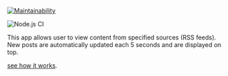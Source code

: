 

[![Maintainability](https://api.codeclimate.com/v1/badges/6e86ac6ae64285a21f38/maintainability)](https://codeclimate.com/github/rinamint/frontend-project-lvl3/maintainability)

![Node.js CI](https://github.com/rinamint/frontend-project-lvl3/workflows/Node.js%20CI/badge.svg)

This app allows user to view content from specified sources (RSS feeds). New posts are automatically updated each 5 seconds and are displayed on top. 

[see how it works](https://rss-agregator.rinamint.vercel.app "demonstration").

